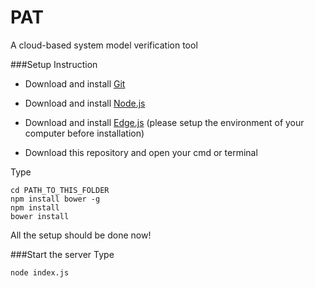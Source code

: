 # PAT
A cloud-based system model verification tool

###Setup Instruction
* Download and install [Git](https://git-scm.com/download/win)

* Download and install [Node.js](https://nodejs.org/en/)

* Download and install [Edge.js](https://github.com/tjanczuk/edge#windows) (please setup the environment of your computer before installation)

* Download this repository and open your cmd or terminal

Type
```
cd PATH_TO_THIS_FOLDER
npm install bower -g
npm install
bower install
```
All the setup should be done now!

###Start the server
Type
```
node index.js
```
